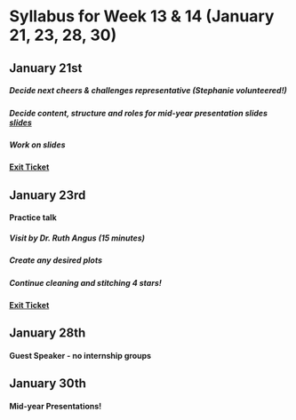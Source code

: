 # Syllabus for Week 13 & 14 (January 21, 23, 28, 30)


## January 21st
##### Decide next cheers & challenges representative (Stephanie volunteered!)
##### Decide content, structure and roles for mid-year presentation slides [slides](https://docs.google.com/presentation/d/1Hj2bN0ZGYKSh6BJPC9JfHQNvXgsMvsMJen50A9mCK74/edit?usp=sharing)
##### Work on slides
#### [Exit Ticket](https://docs.google.com/forms/d/e/1FAIpQLSfftMKYctEGVfuiOdgorBKmERJeUBgbRL4rlHf1-kWgpKU_Tg/viewform?usp=sf_link)



## January 23rd
#### Practice talk 
##### Visit by Dr. Ruth Angus (15 minutes)
##### Create any desired plots
##### Continue cleaning and stitching 4 stars!
#### [Exit Ticket](https://docs.google.com/forms/d/e/1FAIpQLSfftMKYctEGVfuiOdgorBKmERJeUBgbRL4rlHf1-kWgpKU_Tg/viewform?usp=sf_link)


## January 28th
#### Guest Speaker - no internship groups



## January 30th
#### Mid-year Presentations! 
